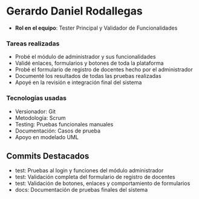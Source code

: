 # Gerardo Daniel Rodallegas
- **Rol en el equipo**: Tester Principal y Validador de Funcionalidades

### **Tareas realizadas**
- Probé el módulo de administrador y sus funcionalidades
- Validé enlaces, formularios y botones de toda la plataforma
- Probé el formulario de registro de docentes hecho por el administrador
- Documenté los resultados de todas las pruebas realizadas
- Apoyé en la revisión e integración final del sistema

### **Tecnologías usadas**
- Versionador: Git  
- Metodología: Scrum  
- Testing: Pruebas funcionales manuales  
- Documentación: Casos de prueba  
- Apoyo en modelado UML

## **Commits Destacados**
- test: Pruebas al login y funciones del módulo administrador
- test: Validación completa del formulario de registro de docentes
- test: Validación de botones, enlaces y comportamiento de formularios
- docs: Documentación de pruebas finales del sistema